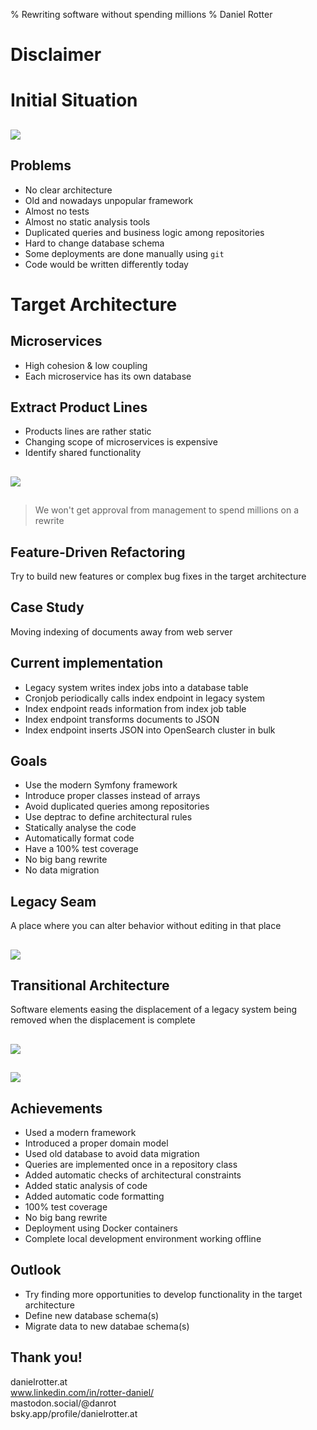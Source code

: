 % Rewriting software without spending millions
% Daniel Rotter

# Disclaimer

# Initial Situation

##

![](diagrams/initial-situation.mmd.svg)

## Problems

- No clear architecture
- Old and nowadays unpopular framework
- Almost no tests
- Almost no static analysis tools
- Duplicated queries and business logic among repositories
- Hard to change database schema
- Some deployments are done manually using `git`
- Code would be written differently today

# Target Architecture

## Microservices

- High cohesion & low coupling
- Each microservice has its own database

## Extract Product Lines

- Products lines are rather static
- Changing scope of microservices is expensive
- Identify shared functionality

##

![](diagrams/target-architecture.mmd.svg)

##

> We won't get approval from management to spend millions on a rewrite

## Feature-Driven Refactoring

Try to build new features or complex bug fixes in the target architecture

## Case Study

Moving indexing of documents away from web server

## Current implementation

- Legacy system writes index jobs into a database table
- Cronjob periodically calls index endpoint in legacy system
- Index endpoint reads information from index job table
- Index endpoint transforms documents to JSON
- Index endpoint inserts JSON into OpenSearch cluster in bulk

## Goals

- Use the modern Symfony framework
- Introduce proper classes instead of arrays
- Avoid duplicated queries among repositories
- Use deptrac to define architectural rules
- Statically analyse the code
- Automatically format code
- Have a 100% test coverage
- No big bang rewrite
- No data migration

## Legacy Seam

A place where you can alter behavior without editing in that place

##

![](diagrams/legacy-seam.mmd.svg)

## Transitional Architecture

Software elements easing the displacement of a legacy system being removed when the displacement is complete

##

![](diagrams/class-overview.mmd.svg)

##

![](diagrams/class-repositories.mmd.svg)

## Achievements

- Used a modern framework
- Introduced a proper domain model
- Used old database to avoid data migration
- Queries are implemented once in a repository class
- Added automatic checks of architectural constraints
- Added static analysis of code
- Added automatic code formatting
- 100% test coverage
- No big bang rewrite
- Deployment using Docker containers
- Complete local development environment working offline

## Outlook

- Try finding more opportunities to develop functionality in the target architecture
- Define new database schema(s)
- Migrate data to new databae schema(s)

## Thank you!

danielrotter.at  
www.linkedin.com/in/rotter-daniel/  
mastodon.social/@danrot  
bsky.app/profile/danielrotter.at  
